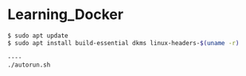 # Learning_Docker

```bash
$ sudo apt update
$ sudo apt install build-essential dkms linux-headers-$(uname -r)

----
./autorun.sh
```
